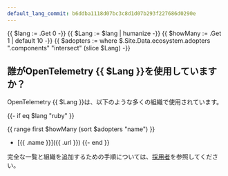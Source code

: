 ```yaml
---
default_lang_commit: b6ddba1118d07bc3c8d1d07b293f227686d0290e
---
```


{{ $lang := .Get 0 -}}
{{ $Lang := $lang | humanize -}}
{{ $howMany := .Get 1 | default 10 -}}
{{ $adopters := where $.Site.Data.ecosystem.adopters ".components" "intersect" (slice $Lang) -}}

## 誰がOpenTelemetry {{ $Lang }}を使用していますか？

OpenTelemetry {{ $Lang }}は、以下のような多くの組織で使用されています。

{{- if eq $lang "ruby" }}

{{ range first $howMany (sort $adopters "name") }}
- [{{ .name }}]({{ .url }})
{{- end }}

完全な一覧と組織を追加するための手順については、[採用者](/ecosystem/adopters/)を参照してください。
